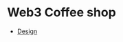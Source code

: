 # Web3 Coffee shop
- [Design](https://www.figma.com/file/jG5biMxY82I3kJd87MiojV/Cafe-Street---E-Commerce-Landing-Page-(Community)?node-id=6%3A21)
